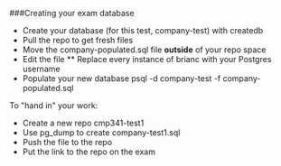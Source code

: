 ###Creating your exam database

* Create your database (for this test, company-test) with createdb
* Pull the repo to get fresh files
* Move the company-populated.sql file __outside__ of your repo space
* Edit the file
** Replace every instance of brianc with your Postgres username
* Populate your new database psql -d company-test -f company-populated.sql

To "hand in" your work:
* Create a new repo cmp341-test1
* Use pg_dump to create company-test1.sql
* Push the file to the repo
* Put the link to the repo on the exam
